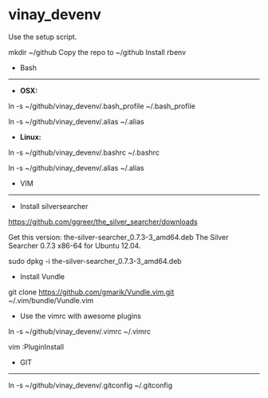 vinay_devenv
============

Use the setup script.

mkdir ~/github
Copy the repo to ~/github
Install rbenv

* Bash
------
* **OSX:**

ln -s ~/github/vinay_devenv/.bash_profile ~/.bash_profile

ln -s ~/github/vinay_devenv/.alias ~/.alias

* **Linux:**

ln -s ~/github/vinay_devenv/.bashrc ~/.bashrc

ln -s ~/github/vinay_devenv/.alias ~/.alias

* VIM
-----

* Install silversearcher

https://github.com/ggreer/the_silver_searcher/downloads

Get this version: the-silver-searcher_0.7.3-3_amd64.deb The Silver Searcher 0.7.3 x86-64 for Ubuntu 12.04.

sudo dpkg -i the-silver-searcher_0.7.3-3_amd64.deb

* Install Vundle

git clone https://github.com/gmarik/Vundle.vim.git ~/.vim/bundle/Vundle.vim

* Use the vimrc with awesome plugins

ln -s ~/github/vinay_devenv/.vimrc ~/.vimrc

vim
:PluginInstall


* GIT
-----
ln -s ~/github/vinay_devenv/.gitconfig ~/.gitconfig
